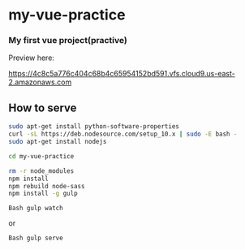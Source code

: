 # my-vue-practice
### My first vue project(practive)

Preview here:

https://4c8c5a776c404c68b4c65954152bd591.vfs.cloud9.us-east-2.amazonaws.com

## How to serve
```Bash
sudo apt-get install python-software-properties
curl -sL https://deb.nodesource.com/setup_10.x | sudo -E bash -
sudo apt-get install nodejs

cd my-vue-practice

rm -r node_modules
npm install
npm rebuild node-sass
npm install -g gulp
```

```Bash gulp watch```

or

```Bash gulp serve```

